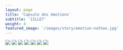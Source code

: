 ```yaml
---
layout: page
title: 'Capsule des émotions'
subtitle: '1ILLE7'
weight: 4
featured_image: '/images/story/emotion-nathan.jpg'
---
```


<div class="gallery" data-columns="2">
	<img class="lazy" src="/images/emotion/10-crop.jpg">
	<img class="lazy" src="/images/emotion/3.jpg">
	<img class="lazy" src="/images/emotion/2-crop.jpg">
	<img class="lazy" src="/images/emotion/9.jpg">
	<img class="lazy" src="/images/emotion/4.jpg">
	<img class="lazy" src="/images/emotion/1.jpg">
	<img class="lazy" src="/images/emotion/7.jpg">
</div>
